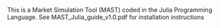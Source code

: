 This is a Market Simulation Tool (MAST) coded in the Julia Programming Language.
See MAST_Julia_guide_v1.0.pdf for installation instructions
